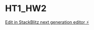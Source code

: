 # HT1_HW2

[Edit in StackBlitz next generation editor ⚡️](https://stackblitz.com/~/github.com/sanjayxzz/HT1_HW2)